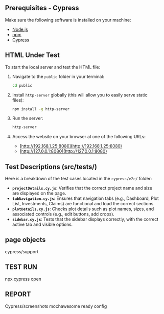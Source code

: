 
## Prerequisites - Cypress

Make sure the following software is installed on your machine:
- [Node.js](https://nodejs.org/en/download/)
- [npm](https://www.npmjs.com/get-npm)
- [Cypress](https://www.cypress.io/)

## HTML Under Test
To start the local server and test the HTML file:

1. Navigate to the `public` folder in your terminal:
    ```bash
    cd public
    ```

2. Install `http-server` globally (this will allow you to easily serve static files):
    ```bash
    npm install -g http-server
    ```

3. Run the server:
    ```bash
    http-server
    ```

4. Access the website on your browser at one of the following URLs:
    - [http://192.168.1.25:8080](http://192.168.1.25:8080)
    - [http://127.0.0.1:8080](http://127.0.0.1:8080)

## Test Descriptions (src/tests/)
Here is a breakdown of the test cases located in the `cypress/e2e/` folder:

- **`projectDetails.cy.js`**: Verifies that the correct project name and size are displayed on the page.
- **`tabNavigation.cy.js`**: Ensures that navigation tabs (e.g., Dashboard, Plot List, Investments, Claims) are functional and load the correct sections.
- **`plotDetails.cy.js`**: Checks plot details such as plot names, sizes, and associated controls (e.g., edit buttons, add crops).
- **`sidebar.cy.js`**: Tests that the sidebar displays correctly, with the correct active tab and visible options.


## page objects
cypress/support

## TEST RUN
 npx cypress open  

 ## REPORT
Cypress/screenshots
mochawesome ready config


